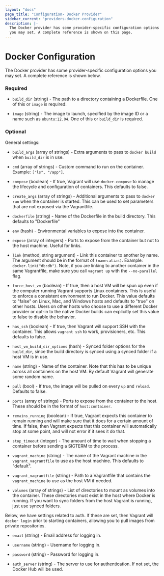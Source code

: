 ```yaml
---
layout: "docs"
page_title: "Configuration- Docker Provider"
sidebar_current: "providers-docker-configuration"
description: |-
  The Docker provider has some provider-specific configuration options
  you may set. A complete reference is shown on this page.
---
```


# Docker Configuration

The Docker provider has some provider-specific configuration options
you may set. A complete reference is shown below.

### Required

  * `build_dir` (string) - The path to a directory containing a Dockerfile.
    One of this or `image` is required.

  * `image` (string) - The image to launch, specified by the image ID or a name
    such as `ubuntu:12.04`. One of this or `build_dir` is required.

### Optional

General settings:

  * `build_args` (array of strings) - Extra arguments to pass to
      `docker build` when `build_dir` is in use.

  * `cmd` (array of strings) - Custom command to run on the container.
    Example: `["ls", "/app"]`.

  * `compose` (boolean) - If true, Vagrant will use `docker-compose` to
    manage the lifecycle and configuration of containers. This defaults
    to false.

  * `create_args` (array of strings) - Additional arguments to pass to
    `docker run` when the container is started. This can be used to set
    parameters that are not exposed via the Vagrantfile.

  * `dockerfile` (string) - Name of the Dockerfile in the build directory.
    This defaults to "Dockerfile"

  * `env` (hash) - Environmental variables to expose into the container.

  * `expose` (array of integers) - Ports to expose from the container
    but not to the host machine. Useful for links.

  * `link` (method, string argument) - Link this container to another
    by name. The argument should be in the format of `(name:alias)`.
    Example: `docker.link("db:db")`. Note, if you are linking to
    another container in the same Vagrantfile, make sure you call
    `vagrant up` with the `--no-parallel` flag.

  * `force_host_vm` (boolean) - If true, then a host VM will be spun up
    even if the computer running Vagrant supports Linux containers. This
    is useful to enforce a consistent environment to run Docker. This value
    defaults to "false" on Linux, Mac, and Windows hosts and defaults to "true"
    on other hosts. Users on other hosts who choose to use a different Docker
    provider or opt-in to the native Docker builds can explicitly set this
    value to false to disable the behavior.

  * `has_ssh` (boolean) - If true, then Vagrant will support SSH with
    the container. This allows `vagrant ssh` to work, provisioners, etc.
    This defaults to false.

  * `host_vm_build_dir_options` (hash) - Synced folder options for the
    `build_dir`, since the build directory is synced using a synced folder
    if a host VM is in use.

  * `name` (string) - Name of the container. Note that this has to be unique
    across all containers on the host VM. By default Vagrant will generate
    some random name.

  * `pull` (bool) - If true, the image will be pulled on every `up` and
    `reload`. Defaults to false.

  * `ports` (array of strings) - Ports to expose from the container to the
    host. These should be in the format of `host:container`.

  * `remains_running` (boolean) - If true, Vagrant expects this container
    to remain running and will make sure that it does for a certain amount
    of time. If false, then Vagrant expects that this container will
    automatically stop at some point, and will not error if it sees it do that.

  * `stop_timeout` (integer) - The amount of time to wait when stopping
    a container before sending a SIGTERM to the process.

  * `vagrant_machine` (string) - The name of the Vagrant machine in the
    `vagrant_vagrantfile` to use as the host machine. This defaults to
    "default".

  * `vagrant_vagrantfile` (string) - Path to a Vagrantfile that contains
    the `vagrant_machine` to use as the host VM if needed.

  * `volumes` (array of strings) - List of directories to mount as
    volumes into the container. These directories must exist in the
    host where Docker is running. If you want to sync folders from the
    host Vagrant is running, just use synced folders.

Below, we have settings related to auth. If these are set, then Vagrant
will `docker login` prior to starting containers, allowing you to pull
images from private repositories.

  * `email` (string) - Email address for logging in.

  * `username` (string) - Username for logging in.

  * `password` (string) - Password for logging in.

  * `auth_server` (string) - The server to use for authentication. If not
      set, the Docker Hub will be used.
